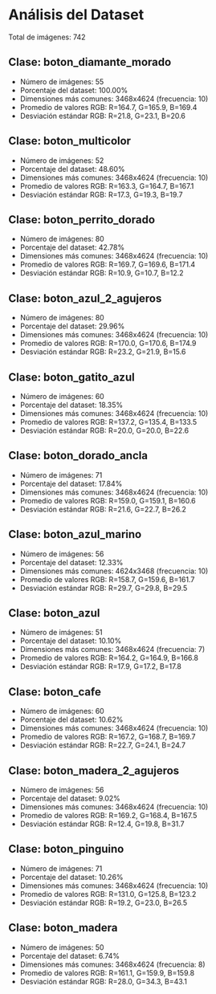 # Análisis del Dataset

Total de imágenes: 742

## Clase: boton_diamante_morado

* Número de imágenes: 55
* Porcentaje del dataset: 100.00%
* Dimensiones más comunes: 3468x4624 (frecuencia: 10)
* Promedio de valores RGB: R=164.7, G=165.9, B=169.4
* Desviación estándar RGB: R=21.8, G=23.1, B=20.6

## Clase: boton_multicolor

* Número de imágenes: 52
* Porcentaje del dataset: 48.60%
* Dimensiones más comunes: 3468x4624 (frecuencia: 10)
* Promedio de valores RGB: R=163.3, G=164.7, B=167.1
* Desviación estándar RGB: R=17.3, G=19.3, B=19.7

## Clase: boton_perrito_dorado

* Número de imágenes: 80
* Porcentaje del dataset: 42.78%
* Dimensiones más comunes: 3468x4624 (frecuencia: 10)
* Promedio de valores RGB: R=169.7, G=169.6, B=171.4
* Desviación estándar RGB: R=10.9, G=10.7, B=12.2

## Clase: boton_azul_2_agujeros

* Número de imágenes: 80
* Porcentaje del dataset: 29.96%
* Dimensiones más comunes: 3468x4624 (frecuencia: 10)
* Promedio de valores RGB: R=170.0, G=170.6, B=174.9
* Desviación estándar RGB: R=23.2, G=21.9, B=15.6

## Clase: boton_gatito_azul

* Número de imágenes: 60
* Porcentaje del dataset: 18.35%
* Dimensiones más comunes: 3468x4624 (frecuencia: 10)
* Promedio de valores RGB: R=137.2, G=135.4, B=133.5
* Desviación estándar RGB: R=20.0, G=20.0, B=22.6

## Clase: boton_dorado_ancla

* Número de imágenes: 71
* Porcentaje del dataset: 17.84%
* Dimensiones más comunes: 3468x4624 (frecuencia: 10)
* Promedio de valores RGB: R=159.0, G=159.1, B=160.6
* Desviación estándar RGB: R=21.6, G=22.7, B=26.2

## Clase: boton_azul_marino

* Número de imágenes: 56
* Porcentaje del dataset: 12.33%
* Dimensiones más comunes: 4624x3468 (frecuencia: 10)
* Promedio de valores RGB: R=158.7, G=159.6, B=161.7
* Desviación estándar RGB: R=29.7, G=29.8, B=29.5

## Clase: boton_azul

* Número de imágenes: 51
* Porcentaje del dataset: 10.10%
* Dimensiones más comunes: 3468x4624 (frecuencia: 7)
* Promedio de valores RGB: R=164.2, G=164.9, B=166.8
* Desviación estándar RGB: R=17.9, G=17.2, B=17.8

## Clase: boton_cafe

* Número de imágenes: 60
* Porcentaje del dataset: 10.62%
* Dimensiones más comunes: 3468x4624 (frecuencia: 10)
* Promedio de valores RGB: R=167.2, G=168.7, B=169.7
* Desviación estándar RGB: R=22.7, G=24.1, B=24.7

## Clase: boton_madera_2_agujeros

* Número de imágenes: 56
* Porcentaje del dataset: 9.02%
* Dimensiones más comunes: 3468x4624 (frecuencia: 10)
* Promedio de valores RGB: R=169.2, G=168.4, B=167.5
* Desviación estándar RGB: R=12.4, G=19.8, B=31.7

## Clase: boton_pinguino

* Número de imágenes: 71
* Porcentaje del dataset: 10.26%
* Dimensiones más comunes: 3468x4624 (frecuencia: 10)
* Promedio de valores RGB: R=131.0, G=125.8, B=123.2
* Desviación estándar RGB: R=19.2, G=23.0, B=26.5

## Clase: boton_madera

* Número de imágenes: 50
* Porcentaje del dataset: 6.74%
* Dimensiones más comunes: 3468x4624 (frecuencia: 8)
* Promedio de valores RGB: R=161.1, G=159.9, B=159.8
* Desviación estándar RGB: R=28.0, G=34.3, B=43.1

